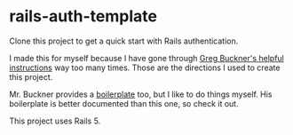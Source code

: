 # rails-auth-template

Clone this project to get a quick start with Rails authentication.

I made this for myself because I have gone through [Greg Buckner's helpful instructions](https://gist.github.com/thebucknerlife/10090014) way too many times. Those are the directions I used to create this project.

Mr. Buckner provides a [boilerplate](https://github.com/thebucknerlife/auth_boilerplate) too, but I like to do things myself. His boilerplate is better documented than this one, so check it out.

This project uses Rails 5.

